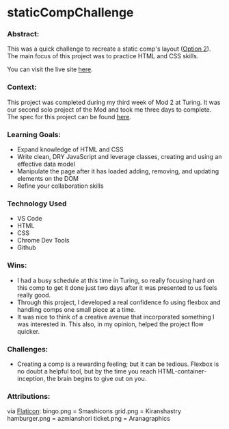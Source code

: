 # staticCompChallenge

### Abstract:
This was a quick challenge to recreate a static comp's layout ([Option 2](https://frontend.turing.edu/projects/M2-static-comp-challenge.html)). The main focus of this project was to practice HTML and CSS skills.

You can visit the live site [here](https://evansswanson.github.io/staticCompChallenge/).

### Context:
This project was completed during my third week of Mod 2 at Turing. It was our second solo project of the Mod and took me three days to complete. The spec for this project can be found [here](https://frontend.turing.edu/projects/M2-static-comp-challenge.html).

### Learning Goals:
- Expand knowledge of HTML and CSS
- Write clean, DRY JavaScript and leverage classes, creating and using an effective data model
- Manipulate the page after it has loaded adding, removing, and updating elements on the DOM
- Refine your collaboration skills

### Technology Used
- VS Code
- HTML
- CSS
- Chrome Dev Tools
- Github

### Wins:
- I had a busy schedule at this time in Turing, so really focusing hard on this comp to get it done just two days after it was presented to us feels really good.
- Through this project, I developed a real confidence fo using flexbox and handling comps one small piece at a time.
- It was nice to think of a creative avenue that incorporated something I was interested in. This also, in my opinion, helped the project flow quicker.

### Challenges:
- Creating a comp is a rewarding feeling; but it can be tedious. Flexbox is no doubt a helpful tool, but by the time you reach HTML-container-inception, the brain begins to give out on you.

### Attributions:
via [Flaticon](https://www.flaticon.com/):
bingo.png = Smashicons
grid.png = Kiranshastry
hamburger.png = azmianshori
ticket.png = Aranagraphics
